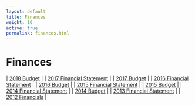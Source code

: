 ```yaml
---
layout: default
title: Finances
weight: 10
active: true
permalink: finances.html
---
```


<script>
  mixpanel.track("Finances Page");
</script>

# Finances

| [2018 Budget](./files/Budget_2018.pdf) |
| [2017 Financial Statement](./files/Financial_Statement_2017a.pdf) |
| [2017 Budget](./files/Budget_2017.pdf) |
| [2016 Financial Statement](./files/Financial_Statement_2016.pdf) |
| [2016 Budget](./files/Budget_2016.pdf) |
| [2015 Financial Statement](./files/Financial_Statement_2015.pdf) |
| [2015 Budget](./files/Budget_2015.pdf) |
| [2014 Financial Statement](./files/Financial_Statement_2014.pdf) |
| [2014 Budget](./files/Budget_2014.pdf) |
| [2013 Financial Statement](./files/Financial_Statement_2013.pdf) |
| [2012 Financials](./files/audit-2012.pdf) |

